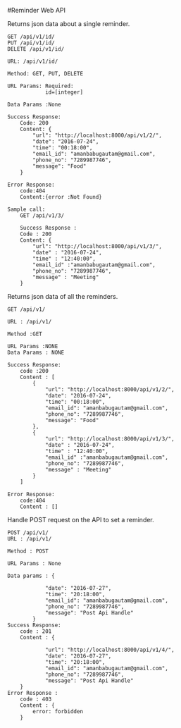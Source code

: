 #Reminder Web API

Returns json data about a single reminder.

    GET /api/v1/id/ 
    PUT /api/v1/id/
    DELETE /api/v1/id/

    URL: /api/v1/id/

    Method: GET, PUT, DELETE

    URL Params: Required:
				id=[integer]

    Data Params :None

    Success Response:
        Code: 200
        Content: { 
        	"url": "http://localhost:8000/api/v1/2/",
    	    "date": "2016-07-24",
    	    "time": "00:18:00",
   		    "email_id": "amanbabugautam@gmail.com",
    		"phone_no": "7289987746",
    		"message": "Food"
    	}

    Error Response:
        code:404
        Content:{error :Not Found}

    Sample call:
        GET /api/v1/3/

        Success Response :
        Code : 200
        Content: {
            "url": "http://localhost:8000/api/v1/3/",
            "date" : "2016-07-24",
            "time" : "12:40:00",
            "email_id" :"amanbabugautam@gmail.com",
            "phone_no": "7289987746",
            "message" : "Meeting"
        }

Returns json data of all the reminders.

    GET /api/v1/

    URL : /api/v1/

    Method :GET

    URL Params :NONE
    Data Params : NONE

    Success Response:
        code :200
        Content : [
            {
                "url": "http://localhost:8000/api/v1/2/",
                "date": "2016-07-24",
                "time": "00:18:00",
                "email_id": "amanbabugautam@gmail.com",
                "phone_no": "7289987746",
                "message": "Food"
            },
            {
                "url": "http://localhost:8000/api/v1/3/",
                "date" : "2016-07-24",
                "time" : "12:40:00",
                "email_id" :"amanbabugautam@gmail.com",
                "phone_no": "7289987746",
                "message" : "Meeting"
            }
        ]

    Error Response:
        code:404
        Content : []

Handle POST request on the API to set a reminder.
    
    POST /api/v1/
    URL : /api/v1/

    Method : POST

    URL Params : None

    Data params : {
        
                "date": "2016-07-27",
                "time": "20:18:00",
                "email_id": "amanbabugautam@gmail.com",
                "phone_no": "7289987746",
                "message": "Post Api Handle"
            }
    Success Response:
        code : 201
        Content : {

                "url": "http://localhost:8000/api/v1/4/",
                "date": "2016-07-27",
                "time": "20:18:00",
                "email_id": "amanbabugautam@gmail.com",
                "phone_no": "7289987746",
                "message": "Post Api Handle"
        }
    Error Response :
        code : 403
        Content : {
            error: forbidden
        }
